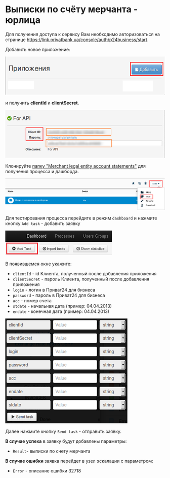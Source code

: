 # Выписки по счёту мерчанта - юрлица

Для получения доступа к сервису Вам необходимо авторизоваться на странице https://link.privatbank.ua/console/auth/p24business/start.

Добавить новое приложение:

![](../img/app_yur.png)

и получить **clientId** и **clientSecret**. 

![](../img/app_clientid.png)

Клонируйте [папку "Merchant legal entity account statements"](https://admin.corezoid.com/folder/conv/6081) для получения процесса и дашборда.

![](../img/copy_folder.png)

Для тестирования процесса перейдите в режим `dashboard` и нажмите кнопку `Add task` - добавить заявку

![](../img/mandrill_dashboard.png)

В появившемся окне укажите:
*   `clientId` - id Клиента, полученный после добавления приложения
*   `clientSecret` - пароль Клиента, полученный после добавления приложения
*   `login` - логин в Приват24 для бизнеса
*   `password` - пароль в Приват24 для бизнеса
*   `acc` - номер счета
*   `stdate` - начальная дата (пример: 04.04.2013)
*   `endate` - конечная дата (пример: 04.04.2013)

![](../img/task_rate_yur.png)

Далее нажмите кнопку `Send task` - отправить заявку.

**В случае успеха** в заявку будут добавлены параметры:

* `Result`- выписки по счету мерчанта

**В случае ошибки** заявка перейдет в узел эскалации с параметром:
* `Error` - описание ошибки
32718
